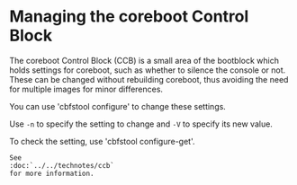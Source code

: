 # Managing the coreboot Control Block

The coreboot Control Block (CCB) is a small area of the bootblock which holds
settings for coreboot, such as whether to silence the console or not. These can
be changed without rebuilding coreboot, thus avoiding the need for multiple
images for minor differences.

You can use 'cbfstool configure' to change these settings.

Use `-n` to specify the setting to change and `-V` to specify its new value.

To check the setting, use 'cbfstool configure-get'.

```eval_rst
See
:doc:`../../technotes/ccb`
for more information.
```
